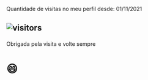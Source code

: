  
 Quantidade de visitas no meu perfil desde: 01/11/2021
 <h2>
 
 ![visitors](https://visitor-badge.glitch.me/badge?page_id=camila-github&left_color=green&right_color=red)
 
 </h2>
 
 Obrigada pela visita e volte sempre <h1> 😄 </h1>
